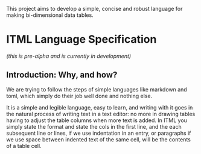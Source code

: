 
This project aims to develop a simple, concise and robust language for making
bi-dimensional data tables.

# ITML Language Specification

*(this is pre-alpha and is currently in development)*

## Introduction: Why, and how?

We are trying to follow the steps of simple languages like markdown and toml,
which simply do their job well done and nothing else.

It is a simple and legible language, easy to learn, and writing with it goes
in the natural process of writing text in a text editor: no more in drawing
tables having to adjust the table columns when more text is added. In ITML you
simply state the format and state the cols in the first line, and the each
subsequent line or lines, if we use indentation in an entry, or paragraphs if
we use space between indented text of the same cell, will be the contents of a
table cell.

